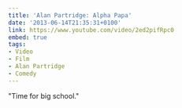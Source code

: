 ```yaml
---
title: 'Alan Partridge: Alpha Papa'
date: '2013-06-14T21:35:31+0100'
link: https://www.youtube.com/video/2ed2pifRpc0
embed: true
tags:
- Video
- Film
- Alan Partridge
- Comedy
---
```

"Time for big school."
